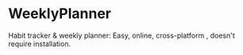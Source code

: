 # WeeklyPlanner
 Habit tracker &amp; weekly planner: Easy, online, cross-platform , doesn't require installation.
